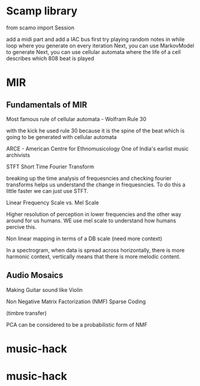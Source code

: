 # Scamp library

from scamo import Session

add a midi part and add a IAC bus
first try playing random notes in  while loop where you generate on every iteration
Next, you can use MarkovModel to generate
Next, you can use cellular automata where the life of a cell describes which 808 beat is played

# MIR

## Fundamentals of MIR
Most famous rule of cellular automata - Wolfram Rule 30

with the kick he used rule 30 because it is the spine of the beat which is going to be generated with cellular automata

ARCE - American Centre for Ethnomusicology
One of India's earlist music archivists

STFT
Short Time Fourier Transform

breaking up the time analysis of frequesncies and checking fourier transforms helps us understand the change in frequesncies. To do this a little faster we can just use STFT.

Linear Frequency Scale vs. Mel Scale

Higher resolution of perception in lower frequencies and the other way around for us humans. WE use mel scale to understand how humans percive this.

Non linear mapping in terms of a DB scale (need more context)

In a spectrogram, when data is spread across horizontally, there is more harmonic context, vertically means that there is more melodic content.

## Audio Mosaics

Making Guitar sound like Violin

Non Negative Matrix Factorization (NMF)
Sparse Coding

(timbre transfer)

PCA can be considered to be a probabilistic form of NMF








# music-hack
# music-hack

